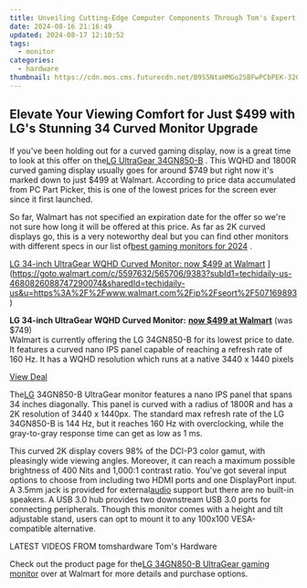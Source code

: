 ```yaml
---
title: Unveiling Cutting-Edge Computer Components Through Tom's Expert Reviews
date: 2024-08-16 21:16:49
updated: 2024-08-17 12:10:52
tags:
  - monitor
categories:
  - hardware
thumbnail: https://cdn.mos.cms.futurecdn.net/B9S5NtaHMGo2SBFwPCbPEK-320-80.jpg
---
```


## Elevate Your Viewing Comfort for Just $499 with LG's Stunning 34 Curved Monitor Upgrade

If you've been holding out for a curved gaming display, now is a great time to look at this offer on the[LG UltraGear 34GN850-B](https://goto.walmart.com/c/5597632/565706/9383?subId1=techidaily-us-1225800387363550634&sharedId=techidaily-us&u=https%3A%2F%2Fwww.walmart.com%2Fip%2Fseort%2F507169893) . This WQHD and 1800R curved gaming display usually goes for around $749 but right now it's marked down to just $499 at Walmart. According to price data accumulated from PC Part Picker, this is one of the lowest prices for the screen ever since it first launched.

 So far, Walmart has not specified an expiration date for the offer so we're not sure how long it will be offered at this price. As far as 2K curved displays go, this is a very noteworthy deal but you can find other monitors with different specs in our list of[best gaming monitors for 2024](https://tools.techidaily.com) .

[LG 34-inch UltraGear WQHD Curved Monitor: now $499 at Walmart](https://cdn.mos.cms.futurecdn.net/AFeHS9cCn2hrSRfhG47a46-200-100.jpg "LG 34-inch UltraGear WQHD Curved Monitor: now $499 at Walmart") ](https://goto.walmart.com/c/5597632/565706/9383?subId1=techidaily-us-4680826088747290074&sharedId=techidaily-us&u=https%3A%2F%2Fwww.walmart.com%2Fip%2Fseort%2F507169893)

**LG 34-inch UltraGear WQHD Curved Monitor:** [**now $499 at Walmart**](https://goto.walmart.com/c/5597632/565706/9383?subId1=techidaily-us-1245930175967706523&sharedId=techidaily-us&u=https%3A%2F%2Fwww.walmart.com%2Fip%2Fseort%2F507169893) (was $749)  
 Walmart is currently offering the LG 34GN850-B for its lowest price to date. It features a curved nano IPS panel capable of reaching a refresh rate of 160 Hz. It has a WQHD resolution which runs at a native 3440 x 1440 pixels

[View Deal](https://goto.walmart.com/c/5597632/565706/9383?subId1=techidaily-us-4680826088747290074&sharedId=techidaily-us&u=https%3A%2F%2Fwww.walmart.com%2Fip%2Fseort%2F507169893)

 The[LG](https://tools.techidaily.com) 34GN850-B UltraGear monitor features a nano IPS panel that spans 34 inches diagonally. This panel is curved with a radius of 1800R and has a 2K resolution of 3440 x 1440px. The standard max refresh rate of the LG 34GN850-B is 144 Hz, but it reaches 160 Hz with overclocking, while the gray-to-gray response time can get as low as 1 ms.

 This curved 2K display covers 98% of the DCI-P3 color gamut, with pleasingly wide viewing angles. Moreover, it can reach a maximum possible brightness of 400 Nits and 1,000:1 contrast ratio. You've got several input options to choose from including two HDMI ports and one DisplayPort input. A 3.5mm jack is provided for external[audio](https://tools.techidaily.com) support but there are no built-in speakers. A USB 3.0 hub provides two downstream USB 3.0 ports for connecting peripherals. Though this monitor comes with a height and tilt adjustable stand, users can opt to mount it to any 100x100 VESA-compatible alternative.

 LATEST VIDEOS FROM tomshardware Tom's Hardware

 Check out the product page for the[LG 34GN850-B UltraGear gaming monitor](https://goto.walmart.com/c/5597632/565706/9383?subId1=techidaily-us-8708533833740084855&sharedId=techidaily-us&u=https%3A%2F%2Fwww.walmart.com%2Fip%2Fseort%2F507169893) over at Walmart for more details and purchase options.

<ins class="adsbygoogle"
     style="display:block"
     data-ad-format="autorelaxed"
     data-ad-client="ca-pub-7571918770474297"
     data-ad-slot="1223367746"></ins>



<ins class="adsbygoogle"
     style="display:block"
     data-ad-client="ca-pub-7571918770474297"
     data-ad-slot="8358498916"
     data-ad-format="auto"
     data-full-width-responsive="true"></ins>
